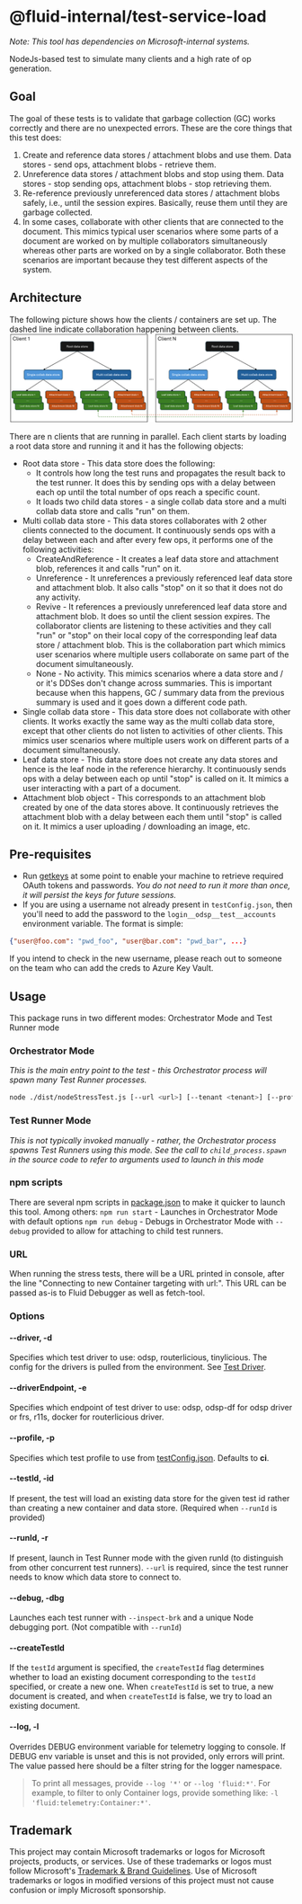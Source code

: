 # @fluid-internal/test-service-load

_Note: This tool has dependencies on Microsoft-internal systems._

NodeJs-based test to simulate many clients and a high rate of op generation.

## Goal

The goal of these tests is to validate that garbage collection (GC) works correctly and there are no unexpected errors. These are the core things that this test does:

1. Create and reference data stores / attachment blobs and use them. Data stores - send ops, attachment blobs - retrieve them.
2. Unreference data stores / attachment blobs and stop using them. Data stores - stop sending ops, attachment blobs - stop retrieving them.
3. Re-reference previously unreferenced data stores / attachment blobs safely, i.e., until the session expires. Basically, reuse them until they are garbage collected.
4. In some cases, collaborate with other clients that are connected to the document. This mimics typical user scenarios where some parts of a document are worked on by multiple collaborators simultaneously whereas other parts are worked on by a single collaborator. Both these scenarios are important because they test different aspects of the system.

## Architecture

The following picture shows how the clients / containers are set up. The dashed line indicate collaboration happening between clients.
![Architecture](./gcStressTestArchitecture.png)

There are n clients that are running in parallel. Each client starts by loading a root data store and running it and it has the following objects:

-   Root data store - This data store does the following:
    -   It controls how long the test runs and propagates the result back to the test runner. It does this by sending ops with a delay between each op until the total number of ops reach a specific count.
    -   It loads two child data stores - a single collab data store and a multi collab data store and calls "run" on them.
-   Multi collab data store - This data stores collaborates with 2 other clients connected to the document. It continuously sends ops with a delay between each and after every few ops, it performs one of the following activities:
    -   CreateAndReference - It creates a leaf data store and attachment blob, references it and calls "run" on it.
    -   Unreference - It unreferences a previously referenced leaf data store and attachment blob. It also calls "stop" on it so that it does not do any activity.
    -   Revive - It references a previously unreferenced leaf data store and attachment blob. It does so until the client session expires.
        The collaborator clients are listening to these activities and they call "run" or "stop" on their local copy of the corresponding leaf data store / attachment blob. This is the collaboration part which mimics user scenarios where multiple users collaborate on same part of the document simultaneously.
    -   None - No activity. This mimics scenarios where a data store and / or it's DDSes don't change across summaries. This is important because when this happens, GC / summary data from the previous summary is used and it goes down a different code path.
-   Single collab data store - This data store does not collaborate with other clients. It works exactly the same way as the multi collab data store, except that other clients do not listen to activities of other clients.
    This mimics user scenarios where multiple users work on different parts of a document simultaneously.
-   Leaf data store - This data store does not create any data stores and hence is the leaf node in the reference hierarchy. It continuously sends ops with a delay between each op until "stop" is called on it. It mimics a user interacting with a part of a document.
-   Attachment blob object - This corresponds to an attachment blob created by one of the data stores above. It continuously retrieves the attachment blob with a delay between each them until "stop" is called on it. It mimics a user uploading / downloading an image, etc.

## Pre-requisites

-   Run [getkeys](/tools/getkeys/README.md) at some point to enable your machine to retrieve required OAuth tokens and passwords.
    _You do not need to run it more than once, it will persist the keys for future sessions._
-   If you are using a username not already present in `testConfig.json`,
    then you'll need to add the password to the `login__odsp__test__accounts` environment variable. The format is simple:

```json
{"user@foo.com": "pwd_foo", "user@bar.com": "pwd_bar", ...}
```

If you intend to check in the new username, please reach out to someone on the team who can add the creds to Azure Key Vault.

## Usage

This package runs in two different modes: Orchestrator Mode and Test Runner mode

### Orchestrator Mode

_This is the main entry point to the test - this Orchestrator process will spawn many Test Runner processes._

```bash
node ./dist/nodeStressTest.js [--url <url>] [--tenant <tenant>] [--profile <profile>] [--debug] [--log <filterTerm>]
```

### Test Runner Mode

_This is not typically invoked manually - rather, the Orchestrator process spawns Test Runners using this mode._
_See the call to `child_process.spawn` in the source code to refer to arguments used to launch in this mode_

### npm scripts

There are several npm scripts in [package.json](./package.json) to make it quicker to launch this tool. Among others:
`npm run start` - Launches in Orchestrator Mode with default options
`npm run debug` - Debugs in Orchestrator Mode with `--debug` provided to allow for attaching to child test runners.

### URL

When running the stress tests, there will be a URL printed in console, after the line "Connecting to new Container targeting with url:".
This URL can be passed as-is to Fluid Debugger as well as fetch-tool.

### Options

#### --driver, -d

Specifies which test driver to use: odsp, routerlicious, tinylicious. The config for the drivers is pulled from the environment. See [Test Driver](../test-drivers/README.md).

#### --driverEndpoint, -e

Specifies which endpoint of test driver to use: odsp, odsp-df for odsp driver or frs, r11s, docker for routerlicious driver.

#### --profile, -p

Specifies which test profile to use from [testConfig.json](./testConfig.json). Defaults to **ci**.

#### --testId, -id

If present, the test will load an existing data store for the given test id rather than creating a new container and data store.
(Required when `--runId` is provided)

#### --runId, -r

If present, launch in Test Runner mode with the given runId (to distinguish from other concurrent test runners).
`--url` is required, since the test runner needs to know which data store to connect to.

#### --debug, -dbg

Launches each test runner with `--inspect-brk` and a unique Node debugging port. (Not compatible with `--runId`)

#### --createTestId

If the `testId` argument is specified, the `createTestId` flag determines whether to load an existing
document corresponding to the `testId` specified, or create a new one. When `createTestId` is set to true,
a new document is created, and when `createTestId` is false, we try to load an existing document.

#### --log, -l

Overrides DEBUG environment variable for telemetry logging to console.
If DEBUG env variable is unset and this is not provided, only errors will print.
The value passed here should be a filter string for the logger namespace.

> To print all messages, provide `--log '*'` or `--log 'fluid:*'`. For example, to filter to only Container logs,
> provide something like: `-l 'fluid:telemetry:Container:*'`.

## Trademark

This project may contain Microsoft trademarks or logos for Microsoft projects, products, or services. Use of these trademarks
or logos must follow Microsoft's [Trademark & Brand Guidelines](https://www.microsoft.com/en-us/legal/intellectualproperty/trademarks/usage/general).
Use of Microsoft trademarks or logos in modified versions of this project must not cause confusion or imply Microsoft sponsorship.
